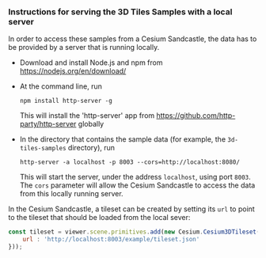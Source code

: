 ### Instructions for serving the 3D Tiles Samples with a local server

In order to access these samples from a Cesium Sandcastle, the data has to be provided by a server that is running locally.

- Download and install Node.js and npm from https://nodejs.org/en/download/

- At the command line, run 

  `npm install http-server -g`

  This will install the 'http-server' app from https://github.com/http-party/http-server globally
  
- In the directory that contains the sample data (for example, the `3d-tiles-samples` directory), run
  
  `http-server -a localhost -p 8003 --cors=http://localhost:8080/`
  
  This will start the server, under the address `localhost`, using port `8003`. The `cors` parameter will allow the Cesium Sandcastle to access the data from this locally running server.
  
In the Cesium Sandcastle, a tileset can be created by setting its `url` to point to the tileset that should be loaded from the local sever:
```JavaScript
const tileset = viewer.scene.primitives.add(new Cesium.Cesium3DTileset({
    url : 'http://localhost:8003/example/tileset.json'
}));
```

